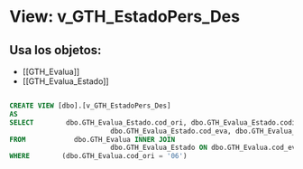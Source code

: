 # View: v_GTH_EstadoPers_Des

## Usa los objetos:
- [[GTH_Evalua]]
- [[GTH_Evalua_Estado]]

```sql

CREATE VIEW [dbo].[v_GTH_EstadoPers_Des]
AS
SELECT        dbo.GTH_Evalua_Estado.cod_ori, dbo.GTH_Evalua_Estado.codigo, dbo.GTH_Evalua_Estado.cod_est, dbo.GTH_Evalua_Estado.fec_lim, 
                         dbo.GTH_Evalua_Estado.cod_eva, dbo.GTH_Evalua_Estado.consec_eva
FROM            dbo.GTH_Evalua INNER JOIN
                         dbo.GTH_Evalua_Estado ON dbo.GTH_Evalua.cod_eva = dbo.GTH_Evalua_Estado.cod_eva AND dbo.GTH_Evalua_Estado.cod_ori = dbo.GTH_Evalua.cod_ori
WHERE        (dbo.GTH_Evalua.cod_ori = '06')

```
